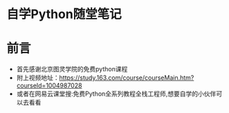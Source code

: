 # 自学Python随堂笔记
# 前言
- 首先感谢北京图灵学院的免费python课程
- 附上视频地址：https://study.163.com/course/courseMain.htm?courseId=1004987028
- 或者在网易云课堂搜:免费Python全系列教程全栈工程师,想要自学的小伙伴可以去看看
